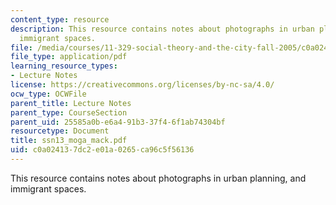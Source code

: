 ```yaml
---
content_type: resource
description: This resource contains notes about photographs in urban planning, and
  immigrant spaces.
file: /media/courses/11-329-social-theory-and-the-city-fall-2005/c0a024137dc2e01a0265ca96c5f56136_ssn13_moga_mack.pdf
file_type: application/pdf
learning_resource_types:
- Lecture Notes
license: https://creativecommons.org/licenses/by-nc-sa/4.0/
ocw_type: OCWFile
parent_title: Lecture Notes
parent_type: CourseSection
parent_uid: 25585a0b-e6a4-91b3-37f4-6f1ab74304bf
resourcetype: Document
title: ssn13_moga_mack.pdf
uid: c0a02413-7dc2-e01a-0265-ca96c5f56136
---
```

This resource contains notes about photographs in urban planning, and immigrant spaces.